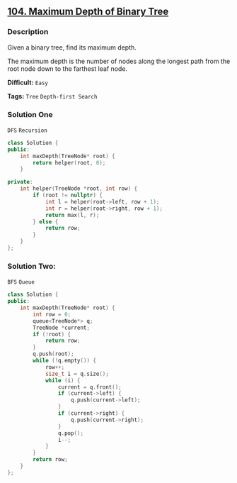 ## [104. Maximum Depth of Binary Tree](https://leetcode.com/problems/maximum-depth-of-binary-tree/#/description)

### Description

Given a binary tree, find its maximum depth.

The maximum depth is the number of nodes along the longest path from the root node down to the farthest leaf node.



**Difficult:** `Easy`

**Tags:** `Tree` `Depth-first Search`



### Solution One

`DFS` `Recursion`

```c++
class Solution {
public:
	int maxDepth(TreeNode* root) {
		return helper(root, 0);
	}

private:
	int helper(TreeNode *root, int row) {
		if (root != nullptr) {
			int l = helper(root->left, row + 1);
			int r = helper(root->right, row + 1);
			return max(l, r);
		} else {
			return row;
		}
	}
};
```



### Solution Two:

`BFS` `Queue`

```c++
class Solution {
public:
	int maxDepth(TreeNode* root) {
		int row = 0;
		queue<TreeNode*> q;
		TreeNode *current;
		if (!root) {
			return row;
		}
		q.push(root);
		while (!q.empty()) {
			row++;
			size_t i = q.size();
			while (i) {
				current = q.front();
				if (current->left) {
					q.push(current->left);
				}
				if (current->right) {
					q.push(current->right);
				}
				q.pop();
				i--;
			}
		}
		return row;
	}
};
```



